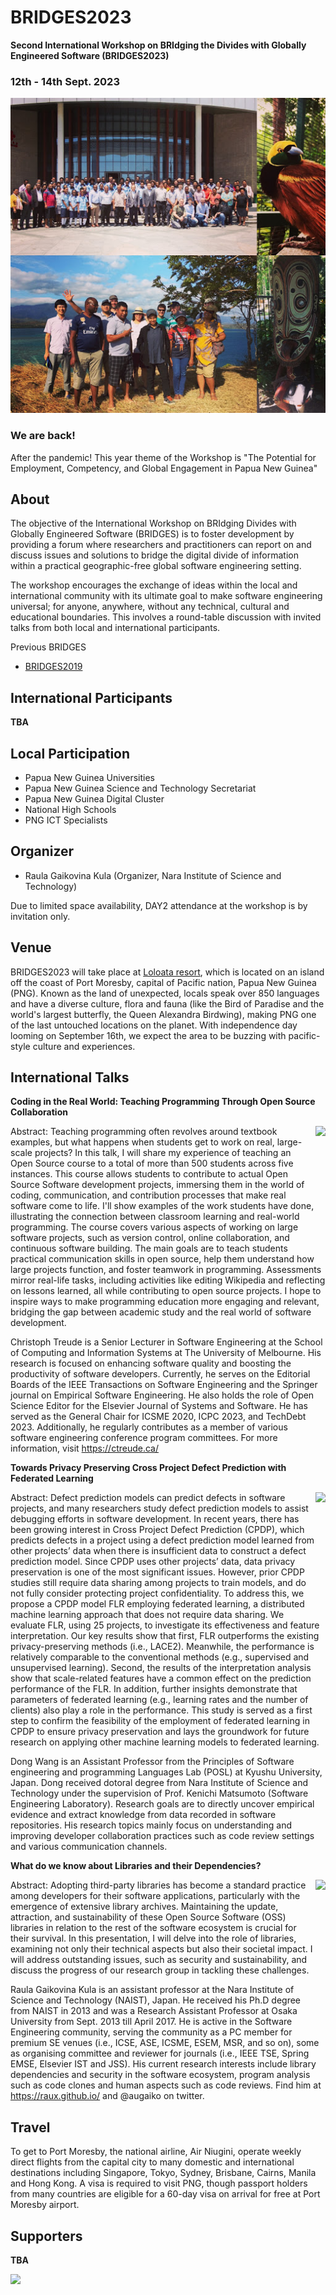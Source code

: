 # BRIDGES2023

**Second International Workshop on BRIdging the Divides with Globally Engineered Software (BRIDGES2023)**

### 12th - 14th Sept. 2023

<img src="img/summary.jpg" alt="hi" class="inline"/>

### We are back!
After the pandemic! This year theme of the Workshop is "The Potential for Employment, Competency, and Global Engagement in Papua New Guinea"

## About
The objective of the International Workshop on BRIdging Divides with Globally Engineered Software (BRIDGES) is to foster development by providing a forum where researchers and practitioners can report on and discuss issues and solutions to bridge the digital divide of information within a practical geographic-free global software engineering setting.

The workshop encourages the exchange of ideas within the local and international community with its ultimate goal to make software engineering universal; for anyone, anywhere, without any technical, cultural and educational boundaries. This involves a round-table discussion with invited talks from both local and international participants.

Previous BRIDGES
- [BRIDGES2019](https://naist-se.github.io/BRIDGES2019/)

## International Participants
**TBA**

## Local Participation
- Papua New Guinea Universities
- Papua New Guinea Science and Technology Secretariat
- Papua New Guinea Digital Cluster
- National High Schools
- PNG ICT Specialists

## Organizer
- Raula Gaikovina Kula (Organizer, Nara Institute of Science and Technology)

Due to limited space availability, DAY2 attendance at the workshop is by invitation only.

## Venue
BRIDGES2023 will take place at [Loloata resort](https://www.loloataislandresort.com/), which is located on an island off the coast of Port Moresby, capital of Pacific nation, Papua New Guinea (PNG). Known as the land of unexpected, locals speak over 850 languages and have a diverse culture, flora and fauna (like the Bird of Paradise and the world's largest butterfly, the Queen Alexandra Birdwing), making PNG one of the last untouched locations on the planet. With independence day looming on September 16th, we expect the area to be buzzing with pacific-style culture and experiences. 

## International Talks

**Coding in the Real World: Teaching Programming Through Open Source Collaboration**

<img align="right" height="200" src="https://ctreude.files.wordpress.com/2021/09/ctreude-1.jpg">

Abstract: Teaching programming often revolves around textbook examples, but what happens when students get to work on real, large-scale projects? In this talk, I will share my experience of teaching an Open Source course to a total of more than 500 students across five instances. This course allows students to contribute to actual Open Source Software development projects, immersing them in the world of coding, communication, and contribution processes that make real software come to life. I'll show examples of the work students have done, illustrating the connection between classroom learning and real-world programming. The course covers various aspects of working on large software projects, such as version control, online collaboration, and continuous software building. The main goals are to teach students practical communication skills in open source, help them understand how large projects function, and foster teamwork in programming. Assessments mirror real-life tasks, including activities like editing Wikipedia and reflecting on lessons learned, all while contributing to open source projects. I hope to inspire ways to make programming education more engaging and relevant, bridging the gap between academic study and the real world of software development.

Christoph Treude is a Senior Lecturer in Software Engineering at the School of Computing and Information Systems at The University of Melbourne. His research is focused on enhancing software quality and boosting the productivity of software developers. Currently, he serves on the Editorial Boards of the IEEE Transactions on Software Engineering and the Springer journal on Empirical Software Engineering. He also holds the role of Open Science Editor for the Elsevier Journal of Systems and Software. He has served as the General Chair for ICSME 2020, ICPC 2023, and TechDebt 2023. Additionally, he regularly contributes as a member of various software engineering conference program committees. For more information, visit https://ctreude.ca/

**Towards Privacy Preserving Cross Project Defect Prediction with Federated Learning**

<img align="right" height="200" src="https://dong-w.github.io/images/wang_new_profile.png">

Abstract: Defect prediction models can predict defects in software projects, and many researchers study defect prediction models to assist debugging efforts in software development. In recent years, there has been growing interest in Cross Project Defect Prediction (CPDP), which predicts defects in a project using a defect prediction model learned from other projects’ data when there is insufficient data to construct a defect prediction model. Since CPDP uses other projects’ data, data privacy preservation is one of the most significant issues. However, prior CPDP studies still require data sharing among projects to train models, and do not fully consider protecting project confidentiality. To address this, we propose a CPDP model FLR employing federated learning, a distributed machine learning approach that does not require data sharing. We evaluate FLR, using 25 projects, to investigate its effectiveness and feature interpretation. Our key results show that first, FLR outperforms the existing privacy-preserving methods (i.e., LACE2). Meanwhile, the performance is relatively comparable to the conventional methods (e.g., supervised and unsupervised learning). Second, the results of the interpretation analysis show that scale-related features have a common effect on the prediction performance of the FLR. In addition, further insights demonstrate that parameters of federated learning (e.g., learning rates and the number of clients) also play a role in the performance. This study is served as a first step to confirm the feasibility of the employment of federated learning in CPDP to ensure privacy preservation and lays the groundwork for future research on applying other machine learning models to federated learning.

Dong Wang is an Assistant Professor from the Principles of Software engineering and programming Languages Lab (POSL) at Kyushu University, Japan. Dong received dotoral degree from Nara Institute of Science and Technology under the supervision of Prof. Kenichi Matsumoto (Software Engineering Laboratory). Research goals are to directly uncover empirical evidence and extract knowledge from data recorded in software repositories. His research topics mainly focus on understanding and improving developer collaboration practices such as code review settings and various communication channels.

**What do we know about Libraries and their Dependencies?**

<img align="right" height="200" src="https://conf.researchr.org/getProfileImage/raulakula/46325348-565e-400e-88e1-73fad66f14fe/small.jpg">

Abstract: Adopting third-party libraries has become a standard practice among developers for their software applications, particularly with the emergence of extensive library archives. Maintaining the update, attraction, and sustainability of these Open Source Software (OSS) libraries in relation to the rest of the software ecosystem is crucial for their survival. In this presentation, I will delve into the role of libraries, examining not only their technical aspects but also their societal impact. I will address outstanding issues, such as security and sustainability, and discuss the progress of our research group in tackling these challenges.

Raula Gaikovina Kula is an assistant professor at the Nara Institute of Science and Technology (NAIST), Japan. He received his Ph.D degree from NAIST in 2013 and was a Research Assistant Professor at Osaka University from Sept. 2013 till April 2017. He is active in the Software Engineering community, serving the community as a PC member for premium SE venues (i.e., ICSE, ASE, ICSME, ESEM, MSR, and so on), some as organising committee and reviewer for journals (i.e., IEEE TSE, Spring EMSE, Elsevier IST and JSS). His current research interests include library dependencies and security in the software ecosystem, program analysis such as code clones and human aspects such as code reviews. Find him at https://raux.github.io/ and @augaiko on twitter.


## Travel
To get to Port Moresby, the national airline, Air Niugini, operate weekly direct flights from the capital city to many domestic and international destinations including Singapore, Tokyo, Sydney, Brisbane, Cairns, Manila and Hong Kong. A visa is required to visit PNG, though passport holders from many countries are eligible for a 60-day visa on arrival for free at Port Moresby airport.  

## Supporters

**TBA**

<p float="right">
  <img src="http://www.percom.org/Previous/ST2019/sites/default/files/inline-images/naist.jpg](https://www.naist.jp/en/img/common/logo_en.png)https://www.naist.jp/en/img/common/logo_en.png" width="180" /> 
</p>

